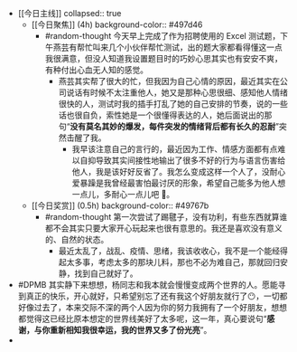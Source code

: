 - [[今日主线]]
  collapsed:: true
	- [[今日聚焦]] (4h)
	  background-color:: #497d46
		- #random-thought 今天早上完成了作为招聘使用的 Excel 测试题，下午燕芸有帮忙叫来几个小伙伴帮忙测试，出的题大家都看得懂这一点我很满意，但没人知道我设置题目时的巧妙心思其实也有安安不爽，有种付出心血无人知的感觉。
			- 燕芸其实帮了很大的忙，但我因为自己心情的原因，最近其实在公司说话有时候不太注重他人，她又是那种心思很细、感知他人情绪很快的人，测试时我的插手打乱了她的自己安排的节奏，说的一些话也很自负，索性她是一个很懂得表达的人，她后面说出的那句“**没有莫名其妙的爆发，每件突发的情绪背后都有长久的忍耐**”突然击醒了我。
				- 我早该注意自己的言行的，最近因为工作、情感方面都有点难以自抑导致其实间接性地输出了很多不好的行为与语言伤害给他人，我是该好好反省了。我怎么变成这样一个人了，没耐心爱暴躁是我曾经最害怕最讨厌的形象，希望自己能多为他人想一点儿，多耐心一点儿吧 🙏。
	- [[今日奖赏]] (0.5h)
	  background-color:: #49767b
		- #random-thought 第一次尝试了踢毽子，没有功利，有些东西就算谁都不会其实只要大家开心玩起来也很有意思的。我还是喜欢没有意义的、自然的状态。
			- 最近太乱了，战乱、疫情、思绪，我该收收心，我不是一个能经得起太多事，考虑太多的那块儿料，那也不必为难自己，那就回归安静，找到自己就好了。
- #DPMB 其实静下来想想，杨同志和我本就会慢慢变成两个世界的人。愿能寻到真正的快乐，开心就好，只希望别忘了还有我这个好朋友就行了😶，一切都好像过去了，本来交际不深的两个人因为你的努力我拥有了一个好朋友，想想都觉得这已经比原本想定的世界线美好了太多呢，这一年，真心要说句“**感谢，与你重新相知我很幸运，我的世界又多了份光亮**”。
-
